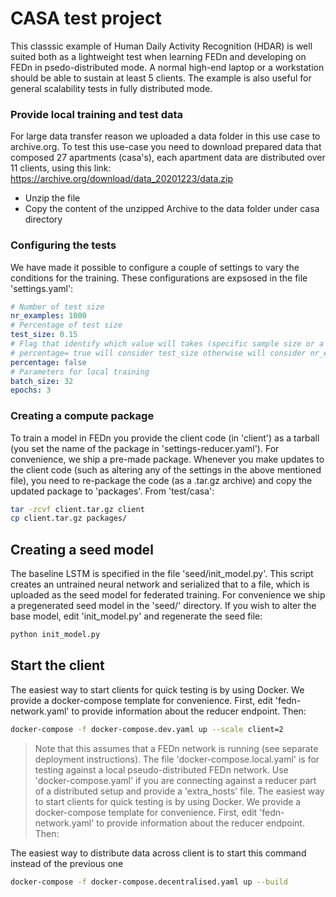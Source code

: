 # CASA test project
This classsic example of Human Daily Activity Recognition (HDAR) is well suited both as a lightweight test when learning FEDn and developing on FEDn in psedo-distributed mode. A normal high-end laptop or a workstation should be able to sustain at least 5 clients. The example is also useful for general scalability tests in fully distributed mode. 

### Provide local training and test data
For large data transfer reason we uploaded a data folder in this use case to archive.org.
To test this use-case you need to download prepared data that composed 27 apartments (casa's), each apartment data are distributed over 11 clients,  using this link:
https://archive.org/download/data_20201223/data.zip
- Unzip the file
- Copy the content of the unzipped Archive to the data folder under casa directory

### Configuring the tests
We have made it possible to configure a couple of settings to vary the conditions for the training. These configurations are expsosed in the file 'settings.yaml': 

```yaml 
# Number of test size
nr_examples: 1000
# Percentage of test size
test_size: 0.15
# Flag that identify which value will takes (specific sample size or a percentage over all the data)
# percentage= true will consider test_size otherwise will consider nr_examples
percentage: false
# Parameters for local training
batch_size: 32
epochs: 3
```

### Creating a compute package
To train a model in FEDn you provide the client code (in 'client') as a tarball (you set the name of the package in 'settings-reducer.yaml'). For convenience, we ship a pre-made package. Whenever you make updates to the client code (such as altering any of the settings in the above mentioned file), you need to re-package the code (as a .tar.gz archive) and copy the updated package to 'packages'. From 'test/casa':

```bash
tar -zcvf client.tar.gz client
cp client.tar.gz packages/
```

## Creating a seed model
The baseline LSTM is specified in the file 'seed/init_model.py'. This script creates an untrained neural network and serialized that to a file, which is uploaded as the seed model for federated training. For convenience we ship a pregenerated seed model in the 'seed/' directory. If you wish to alter the base model, edit 'init_model.py' and regenerate the seed file:



```bash
python init_model.py 
```

## Start the client
The easiest way to start clients for quick testing is by using Docker. We provide a docker-compose template for convenience. First, edit 'fedn-network.yaml' to provide information about the reducer endpoint. Then:

```bash
docker-compose -f docker-compose.dev.yaml up --scale client=2 
```
> Note that this assumes that a FEDn network is running (see separate deployment instructions). The file 'docker-compose.local.yaml' is for testing against a local pseudo-distributed FEDn network. Use 'docker-compose.yaml' if you are connecting against a reducer part of a distributed setup and provide a 'extra_hosts' file.
The easiest way to start clients for quick testing is by using Docker. We provide a docker-compose template for convenience. First, edit 'fedn-network.yaml' to provide information about the reducer endpoint. Then:

The easiest way to distribute data across client is to start this command instead of the previous one 
```bash
docker-compose -f docker-compose.decentralised.yaml up --build
```